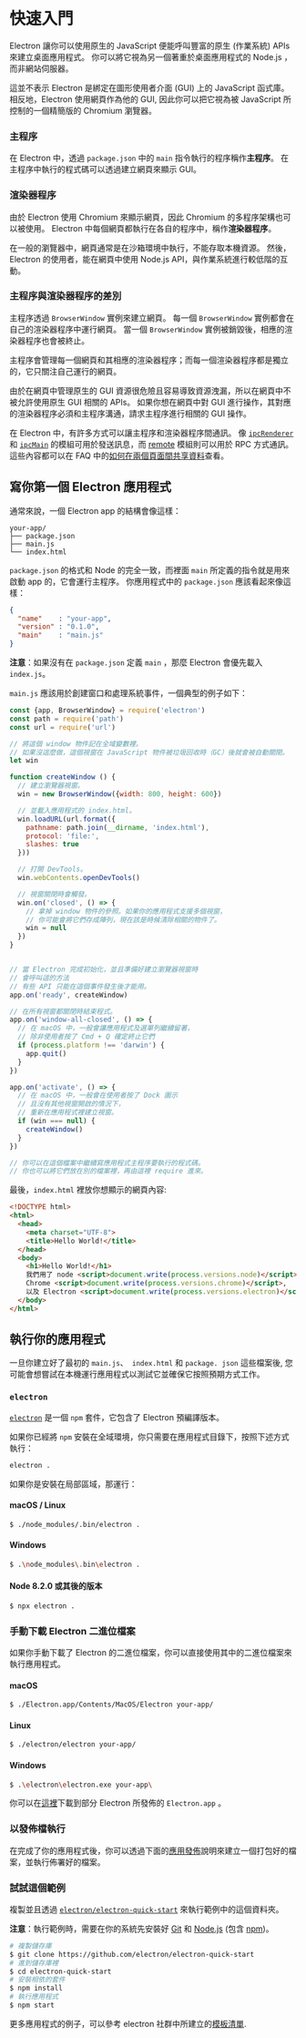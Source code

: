 # 快速入門

Electron 讓你可以使用原生的 JavaScript 便能呼叫豐富的原生 (作業系統) APIs 來建立桌面應用程式。 你可以將它視為另一個著重於桌面應用程式的 Node.js ，而非網站伺服器。

這並不表示 Electron 是綁定在圖形使用者介面 (GUI) 上的 JavaScript 函式庫。 相反地，Electron 使用網頁作為他的 GUI, 因此你可以把它視為被 JavaScript 所控制的一個精簡版的 Chromium 瀏覽器。

### 主程序

在 Electron 中，透過 `package.json` 中的 `main` 指令執行的程序稱作**主程序**。 在主程序中執行的程式碼可以透過建立網頁來顯示 GUI。

### 渲染器程序

由於 Electron 使用 Chromium 來顯示網頁，因此 Chromium 的多程序架構也可以被使用。 Electron 中每個網頁都執行在各自的程序中，稱作**渲染器程序**。

在一般的瀏覽器中，網頁通常是在沙箱環境中執行，不能存取本機資源。 然後，Electron 的使用者，能在網頁中使用 Node.js API，與作業系統進行較低階的互動。

### 主程序與渲染器程序的差別

主程序透過 `BrowserWindow` 實例來建立網頁。 每一個 `BrowserWindow` 實例都會在自己的渲染器程序中運行網頁。 當一個 `BrowserWindow` 實例被銷毀後，相應的渲染器程序也會被終止。

主程序會管理每一個網頁和其相應的渲染器程序；而每一個渲染器程序都是獨立的，它只關注自己運行的網頁。

由於在網頁中管理原生的 GUI 資源很危險且容易導致資源洩漏，所以在網頁中不被允許使用原生 GUI 相關的 APIs。 如果你想在網頁中對 GUI 進行操作，其對應的渲染器程序必須和主程序溝通，請求主程序進行相關的 GUI 操作。

在 Electron 中，有許多方式可以讓主程序和渲染器程序間通訊。 像 [`ipcRenderer`](../api/ipc-renderer.md) 和 [`ipcMain`](../api/ipc-main.md) 的模組可用於發送訊息，而 [remote](../api/remote.md) 模組則可以用於 RPC 方式通訊。 這些內容都可以在 FAQ 中的[如何在兩個頁面間共享資料](../faq.md#how-to-share-data-between-web-pages)查看。

## 寫你第一個 Electron 應用程式

通常來說，一個 Electron app 的結構會像這樣：

```text
your-app/
├── package.json
├── main.js
└── index.html
```

`package.json` 的格式和 Node 的完全一致，而裡面 `main` 所定義的指令就是用來啟動 app 的，它會運行主程序。 你應用程式中的 `package.json` 應該看起來像這樣：

```json
{
  "name"    : "your-app",
  "version" : "0.1.0",
  "main"    : "main.js"
}
```

**注意**：如果沒有在 `package.json` 定義 `main` ，那麼 Electron 會優先載入 `index.js`。

`main.js` 應該用於創建窗口和處理系統事件，一個典型的例子如下：

```javascript
const {app, BrowserWindow} = require('electron')
const path = require('path')
const url = require('url')

// 將這個 window 物件記在全域變數裡。
// 如果沒這麼做，這個視窗在 JavaScript 物件被垃圾回收時（GC）後就會被自動關閉。
let win

function createWindow () {
  // 建立瀏覽器視窗。
  win = new BrowserWindow({width: 800, height: 600})

  // 並載入應用程式的 index.html。
  win.loadURL(url.format({
    pathname: path.join(__dirname, 'index.html'),
    protocol: 'file:',
    slashes: true
  }))

  // 打開 DevTools。
  win.webContents.openDevTools()

  // 視窗關閉時會觸發。
  win.on('closed', () => {
    // 拿掉 window 物件的參照。如果你的應用程式支援多個視窗，
    // 你可能會將它們存成陣列，現在該是時候清除相關的物件了。
    win = null
  })
}


// 當 Electron 完成初始化，並且準備好建立瀏覽器視窗時
// 會呼叫這的方法
// 有些 API 只能在這個事件發生後才能用。
app.on('ready', createWindow)

// 在所有視窗都關閉時結束程式。
app.on('window-all-closed', () => {
  // 在 macOS 中，一般會讓應用程式及選單列繼續留著，
  // 除非使用者按了 Cmd + Q 確定終止它們
  if (process.platform !== 'darwin') {
    app.quit()
  }
})

app.on('activate', () => {
  // 在 macOS 中，一般會在使用者按了 Dock 圖示
  // 且沒有其他視窗開啟的情況下，
  // 重新在應用程式裡建立視窗。
  if (win === null) {
    createWindow()
  }
})

// 你可以在這個檔案中繼續寫應用程式主程序要執行的程式碼。 
// 你也可以將它們放在別的檔案裡，再由這裡 require 進來。
```

最後，`index.html` 裡放你想顯示的網頁內容:

```html
<!DOCTYPE html>
<html>
  <head>
    <meta charset="UTF-8">
    <title>Hello World!</title>
  </head>
  <body>
    <h1>Hello World!</h1>
    我們用了 node <script>document.write(process.versions.node)</script>,
    Chrome <script>document.write(process.versions.chrome)</script>,
    以及 Electron <script>document.write(process.versions.electron)</script>.
  </body>
</html>
```

## 執行你的應用程式

一旦你建立好了最初的 `main.js`、` index.html` 和 `package. json` 這些檔案後, 您可能會想嘗試在本機運行應用程式以測試它並確保它按照預期方式工作。

### `electron`

[`electron`](https://github.com/electron-userland/electron-prebuilt) 是一個 `npm` 套件，它包含了 Electron 預編譯版本。

如果你已經將 `npm` 安裝在全域環境，你只需要在應用程式目錄下，按照下述方式執行：

```sh
electron .
```

如果你是安裝在局部區域，那運行：

#### macOS / Linux

```sh
$ ./node_modules/.bin/electron .
```

#### Windows

```sh
$ .\node_modules\.bin\electron .
```

#### Node 8.2.0 或其後的版本

```sh
$ npx electron .
```

### 手動下載 Electron 二進位檔案

如果你手動下載了 Electron 的二進位檔案，你可以直接使用其中的二進位檔案來執行應用程式。

#### macOS

```sh
$ ./Electron.app/Contents/MacOS/Electron your-app/
```

#### Linux

```sh
$ ./electron/electron your-app/
```

#### Windows

```sh
$ .\electron\electron.exe your-app\
```

你可以在[這裡](https://github.com/electron/electron/releases)下載到部分 Electron 所發佈的 `Electron.app` 。

### 以發佈檔執行

在完成了你的應用程式後，你可以透過下面的[應用發佈](./application-distribution.md)說明來建立一個打包好的檔案，並執行佈署好的檔案。

### 試試這個範例

複製並且透過 [`electron/electron-quick-start`](https://github.com/electron/electron-quick-start) 來執行範例中的這個資料夾。

**注意**：執行範例時，需要在你的系統先安裝好 [Git](https://git-scm.com) 和 [Node.js](https://nodejs.org/en/download/) (包含 [npm](https://npmjs.org))。

```sh
# 複製儲存庫
$ git clone https://github.com/electron/electron-quick-start
# 進到儲存庫裡
$ cd electron-quick-start
# 安裝相依的套件
$ npm install
# 執行應用程式
$ npm start
```

更多應用程式的例子，可以參考 electron 社群中所建立的[模板清單](https://electronjs.org/community#boilerplates).